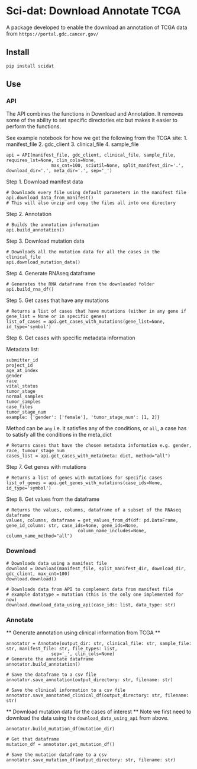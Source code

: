# Sci-dat: Download Annotate TCGA

A package developed to enable the download an annotation of TCGA data from `https://portal.gdc.cancer.gov/`

## Install

```
pip install scidat
```

## Use
### API
The API combines the functions in Download and Annotation. It removes some of the ability to set specific directories etc but makes it easier to perform the functions.

See example notebook for how we get the following from the TCGA site:
    1. manifest_file
    2. gdc_client
    3. clinical_file
    4. sample_file
```
api = API(manifest_file, gdc_client, clinical_file, sample_file, requires_lst=None, clin_cols=None,
                 max_cnt=100, sciutil=None, split_manifest_dir='.', download_dir='.', meta_dir='.', sep='_')

```
Step 1. Download manifest data
```
# Downloads every file using default parameters in the manifest file
api.download_data_from_manifest()
# This will also unzip and copy the files all into one directory
```
Step 2. Annotation 
```
# Builds the annotation information
api.build_annotation()
```
Step 3. Download mutation data
```
# Downloads all the mutation data for all the cases in the clinical_file
api.download_mutation_data()
```
Step 4. Generate RNAseq dataframe
```
# Generates the RNA dataframe from the downloaded folder
api.build_rna_df()
```
Step 5. Get cases that have any mutations
```
# Returns a list of cases that have mutations (either in any gene if gene_list = None or in specific genes)
list_of_cases = api.get_cases_with_mutations(gene_list=None, id_type='symbol')
```
Step 6. Get cases with specific metadata information

Metadata list:
```
submitter_id
project_id
age_at_index
gender
race
vital_status
tumor_stage
normal_samples
tumor_samples
case_files
tumor_stage_num
example: {'gender': ['female'], 'tumor_stage_num': [1, 2]}
```
Method can be `any` i.e. it satisfies any of the conditions, or `all`, a case has to satisfy all the conditions in the meta_dict

```
# Returns cases that have the chosen metadata information e.g. gender, race, tumour_stage_num
cases_list = api.get_cases_with_meta(meta: dict, method="all")
```
Step 7. Get genes with mutations
```
# Returns a list of genes with mutations for specific cases
list_of_genes = api.get_genes_with_mutations(case_ids=None, id_type='symbol')
```
Step 8. Get values from the dataframe
```
# Returns the values, columns, dataframe of a subset of the RNAseq dataframe
values, columns, dataframe = get_values_from_df(df: pd.DataFrame, gene_id_column: str, case_ids=None, gene_ids=None,
                           column_name_includes=None, column_name_method="all")

```

### Download

```
# Downloads data using a manifest file
download = Download(manifest_file, split_manifest_dir, download_dir, gdc_client, max_cnt=100)
download.download()
```

```
# Downloads data from API to complement data from manifest file
# example datatype = mutation (this is the only one implemented for now)
download.download_data_using_api(case_ids: list, data_type: str)
```

### Annotate

** Generate annotation using clinical information from TCGA **
```
annotator = Annotate(output_dir: str, clinical_file: str, sample_file: str, manifest_file: str, file_types: list,
                 sep='_', clin_cols=None)
# Generate the annotate dataframe
annotator.build_annotation()

# Save the dataframe to a csv file
annotator.save_annotation(output_directory: str, filename: str)

# Save the clinical information to a csv file
annotator.save_annotated_clinical_df(output_directory: str, filename: str)

```

** Download mutation data for the cases of interest **
Note we first need to download the data using the `download_data_using_api` from above.
```
annotator.build_mutation_df(mutation_dir)

# Get that dataframe
mutation_df = annotator.get_mutation_df()

# Save the mutation dataframe to a csv
annotator.save_mutation_df(output_directory: str, filename: str)

```



